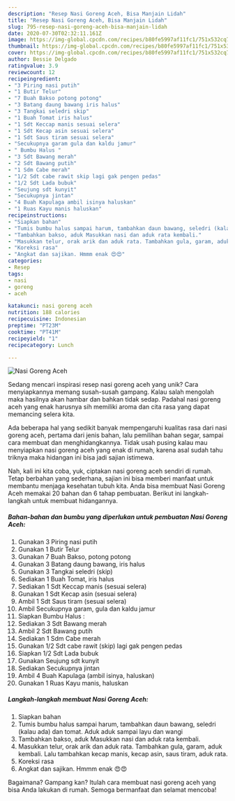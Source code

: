 ```yaml
---
description: "Resep Nasi Goreng Aceh, Bisa Manjain Lidah"
title: "Resep Nasi Goreng Aceh, Bisa Manjain Lidah"
slug: 795-resep-nasi-goreng-aceh-bisa-manjain-lidah
date: 2020-07-30T02:32:11.161Z
image: https://img-global.cpcdn.com/recipes/b80fe5997af11fc1/751x532cq70/nasi-goreng-aceh-foto-resep-utama.jpg
thumbnail: https://img-global.cpcdn.com/recipes/b80fe5997af11fc1/751x532cq70/nasi-goreng-aceh-foto-resep-utama.jpg
cover: https://img-global.cpcdn.com/recipes/b80fe5997af11fc1/751x532cq70/nasi-goreng-aceh-foto-resep-utama.jpg
author: Bessie Delgado
ratingvalue: 3.9
reviewcount: 12
recipeingredient:
- "3 Piring nasi putih"
- "1 Butir Telur"
- "7 Buah Bakso potong potong"
- "3 Batang daung bawang iris halus"
- "3 Tangkai seledri skip"
- "1 Buah Tomat iris halus"
- "1 Sdt Keccap manis sesuai selera"
- "1 Sdt Kecap asin sesuai selera"
- "1 Sdt Saus tiram sesuai selera"
- "Secukupnya garam gula dan kaldu jamur"
- " Bumbu Halus "
- "3 Sdt Bawang merah"
- "2 Sdt Bawang putih"
- "1 Sdm Cabe merah"
- "1/2 Sdt cabe rawit skip lagi gak pengen pedas"
- "1/2 Sdt Lada bubuk"
- "Seujung sdt kunyit"
- "Secukupnya jintan"
- "4 Buah Kapulaga ambil isinya haluskan"
- "1 Ruas Kayu manis haluskan"
recipeinstructions:
- "Siapkan bahan"
- "Tumis bumbu halus sampai harum, tambahkan daun bawang, seledri (kalau ada) dan tomat. Aduk aduk sampai layu dan wangi"
- "Tambahkan bakso, aduk Masukkan nasi dan aduk rata kembali."
- "Masukkan telur, orak arik dan aduk rata. Tambahkan gula, garam, aduk kembali. Lalu tambahkan kecap manis, kecap asin, saus tiram, aduk rata."
- "Koreksi rasa"
- "Angkat dan sajikan. Hmmm enak 😍😍"
categories:
- Resep
tags:
- nasi
- goreng
- aceh

katakunci: nasi goreng aceh 
nutrition: 188 calories
recipecuisine: Indonesian
preptime: "PT23M"
cooktime: "PT41M"
recipeyield: "1"
recipecategory: Lunch

---
```



![Nasi Goreng Aceh](https://img-global.cpcdn.com/recipes/b80fe5997af11fc1/751x532cq70/nasi-goreng-aceh-foto-resep-utama.jpg)

Sedang mencari inspirasi resep nasi goreng aceh yang unik? Cara menyiapkannya memang susah-susah gampang. Kalau salah mengolah maka hasilnya akan hambar dan bahkan tidak sedap. Padahal nasi goreng aceh yang enak harusnya sih memiliki aroma dan cita rasa yang dapat memancing selera kita.

Ada beberapa hal yang sedikit banyak mempengaruhi kualitas rasa dari nasi goreng aceh, pertama dari jenis bahan, lalu pemilihan bahan segar, sampai cara membuat dan menghidangkannya. Tidak usah pusing kalau mau menyiapkan nasi goreng aceh yang enak di rumah, karena asal sudah tahu triknya maka hidangan ini bisa jadi sajian istimewa.




Nah, kali ini kita coba, yuk, ciptakan nasi goreng aceh sendiri di rumah. Tetap berbahan yang sederhana, sajian ini bisa memberi manfaat untuk membantu menjaga kesehatan tubuh kita. Anda bisa membuat Nasi Goreng Aceh memakai 20 bahan dan 6 tahap pembuatan. Berikut ini langkah-langkah untuk membuat hidangannya.

<!--inarticleads1-->

##### Bahan-bahan dan bumbu yang diperlukan untuk pembuatan Nasi Goreng Aceh:

1. Gunakan 3 Piring nasi putih
1. Gunakan 1 Butir Telur
1. Gunakan 7 Buah Bakso, potong potong
1. Gunakan 3 Batang daung bawang, iris halus
1. Gunakan 3 Tangkai seledri (skip)
1. Sediakan 1 Buah Tomat, iris halus
1. Sediakan 1 Sdt Keccap manis (sesuai selera)
1. Gunakan 1 Sdt Kecap asin (sesuai selera)
1. Ambil 1 Sdt Saus tiram (sesuai selera)
1. Ambil Secukupnya garam, gula dan kaldu jamur
1. Siapkan  Bumbu Halus :
1. Sediakan 3 Sdt Bawang merah
1. Ambil 2 Sdt Bawang putih
1. Sediakan 1 Sdm Cabe merah
1. Gunakan 1/2 Sdt cabe rawit (skip) lagi gak pengen pedas
1. Siapkan 1/2 Sdt Lada bubuk
1. Gunakan Seujung sdt kunyit
1. Sediakan Secukupnya jintan
1. Ambil 4 Buah Kapulaga (ambil isinya, haluskan)
1. Gunakan 1 Ruas Kayu manis, haluskan




<!--inarticleads2-->

##### Langkah-langkah membuat Nasi Goreng Aceh:

1. Siapkan bahan
1. Tumis bumbu halus sampai harum, tambahkan daun bawang, seledri (kalau ada) dan tomat. Aduk aduk sampai layu dan wangi
1. Tambahkan bakso, aduk Masukkan nasi dan aduk rata kembali.
1. Masukkan telur, orak arik dan aduk rata. Tambahkan gula, garam, aduk kembali. Lalu tambahkan kecap manis, kecap asin, saus tiram, aduk rata.
1. Koreksi rasa
1. Angkat dan sajikan. Hmmm enak 😍😍




Bagaimana? Gampang kan? Itulah cara membuat nasi goreng aceh yang bisa Anda lakukan di rumah. Semoga bermanfaat dan selamat mencoba!
